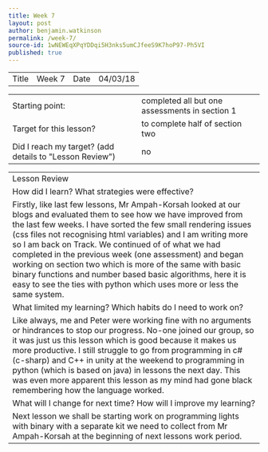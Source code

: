 ```yaml
---
title: Week 7
layout: post
author: benjamin.watkinson
permalink: /week-7/
source-id: 1wNEWEqXPqYDDqi5H3nks5umCJfeeS9K7hoP97-Ph5VI
published: true
---
```

	

<table>
  <tr>
    <td>Title</td>
    <td>Week 7</td>
    <td>Date</td>
    <td>04/03/18</td>
  </tr>
</table>


<table>
  <tr>
    <td>Starting point:</td>
    <td>completed all but one assessments in section 1</td>
  </tr>
  <tr>
    <td>Target for this lesson?</td>
    <td>to complete half of section two</td>
  </tr>
  <tr>
    <td>Did I reach my target? 
(add details to "Lesson Review")</td>
    <td>no</td>
  </tr>
</table>


<table>
  <tr>
    <td>Lesson Review</td>
  </tr>
  <tr>
    <td>How did I learn? What strategies were effective? </td>
  </tr>
  <tr>
    <td>Firstly, like last  few lessons, Mr Ampah-Korsah looked at our blogs and evaluated them to see how we have improved from the last few weeks. I have sorted the few small rendering issues (css  files not recognising html variables) and I am writing more so I am back on Track. We continued of of what we had completed in the previous week (one assessment) and began working on section two which is more of the same with basic binary functions and number based basic algorithms, here it is easy to see the ties with python which uses more or less the same system. </td>
  </tr>
  <tr>
    <td>What limited my learning? Which habits do I need to work on? </td>
  </tr>
  <tr>
    <td>Like always, me and Peter were working fine with no arguments or hindrances to stop our progress. No-one joined our group, so it was just us this lesson which is good because it makes us more productive. I still struggle to go from programming in c# (c-sharp) and C++ in unity at the weekend to programming in python (which is based on java) in lessons the next day. This was even more apparent this lesson as my mind had gone black remembering how the language worked.</td>
  </tr>
  <tr>
    <td>What will I change for next time? How will I improve my learning?</td>
  </tr>
  <tr>
    <td>Next lesson we shall be starting work on programming lights with binary with a separate kit we need to collect from Mr Ampah-Korsah at the beginning of next lessons work period.</td>
  </tr>
</table>


